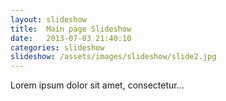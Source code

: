 ```yaml
---
layout: slideshow
title:  Main page Slideshow
date:   2013-07-03 21:40:10
categories: slideshow
slideshow: /assets/images/slideshow/slide2.jpg
---
```


Lorem ipsum dolor sit amet, consectetur...